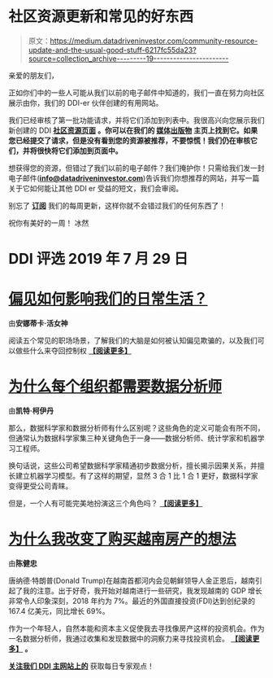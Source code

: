 # 社区资源更新和常见的好东西

> 原文：<https://medium.datadriveninvestor.com/community-resource-update-and-the-usual-good-stuff-6217fc55da23?source=collection_archive---------19----------------------->

亲爱的朋友们，

正如你们中的一些人可能从我们以前的电子邮件中知道的，我们一直在努力向社区展示由你，我们的 DDI-er 伙伴创建的有用网站。

我们已经审核了第一批功能请求，并将它们添加到列表中。我很高兴向您展示我们新创建的 DDI [**社区资源页面**](https://medium.com/datadriveninvestor/ddi-resources-4f6f446e8b1) **。你可以在我们的 [**媒体出版物**](https://medium.com/datadriveninvestor) 主页上找到它。如果您已经提交了请求，但是没有看到您的资源被推荐，不要惊慌！我们仍在审核它们，并将很快将它们添加到页面中。**

想获得您的资源，但错过了我们以前的电子邮件？我们掩护你！只需给我们发一封电子邮件(**info@datadriveninvestor.com**)告诉我们你想推荐的网站，并写一篇关于它如何能让其他 DDI er 受益的短文，我们会审阅。

别忘了 [**订阅**](https://www.datadriveninvestor.com/) 我们的每周更新，这样你就不会错过我们的任何东西了！

祝你有美好的一周！
冰然

# DDI 评选 2019 年 7 月 29 日

# [偏见如何影响我们的日常生活？](https://medium.com/datadriveninvestor/how-is-bias-impacting-our-everyday-life-422b17e1defd)

由**安娜蒂卡·活女神**

阅读五个常见的职场场景，了解我们的大脑是如何被认知偏见欺骗的，以及我们可以做些什么来夺回控制权 [**【阅读更多】**](https://medium.com/datadriveninvestor/how-is-bias-impacting-our-everyday-life-422b17e1defd)

# [为什么每个组织都需要数据分析师](https://www.datadriveninvestor.com/2019/07/24/why-every-organization-needs-a-data-analyst/)

由**凯特·柯伊丹**

那么，数据科学家和数据分析师有什么区别呢？这些角色的定义可能会有所不同，但通常认为数据科学家集三种关键角色于一身——数据分析师、统计学家和机器学习工程师。

换句话说，这些公司希望数据科学家精通初步数据分析，擅长揭示因果关系，并擅长建立机器学习模型。有了这样的期望，显然 3 合 1 比 1 合 1 更好，数据科学家变得更受公司青睐。​

但是，一个人有可能完美地扮演这三个角色吗？ [**【阅读更多】**](https://www.datadriveninvestor.com/2019/07/24/why-every-organization-needs-a-data-analyst/)

# [为什么我改变了购买越南房产的想法](https://medium.com/datadriveninvestor/why-i-changed-my-mind-in-purchasing-vietnam-property-d3e8c82aad57)

由**陈健忠**

唐纳德·特朗普(Donald Trump)在越南首都河内会见朝鲜领导人金正恩后，越南引起了我的注意。出于好奇，我开始对越南进行一些研究，我发现越南的 GDP 增长非常令人印象深刻，2018 年约为 7%。最近的外国直接投资(FDI)达到创纪录的 167.4 亿美元，同比增长 69%。

作为一个年轻人，自然本能和资本主义促使我去寻找像房产这样的投资机会。作为一名数据分析师，我通过收集和发现数据中的洞察力来寻找投资机会。 [**【阅读更多】**](https://medium.com/datadriveninvestor/why-i-changed-my-mind-in-purchasing-vietnam-property-d3e8c82aad57) **。**

[**关注我们 DDI 主网站上的**](https://www.datadriveninvestor.com/?source=post_page---------------------------) 获取每日专家观点！​